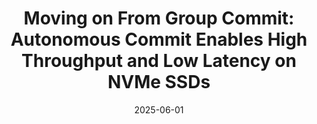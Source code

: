 ---
title:          "Moving on From Group Commit: Autonomous Commit Enables High Throughput and Low Latency on NVMe SSDs"
date:           2025-06-01
selected:       true
pub:            "International Conference on Management of Data (SIGMOD)"
pub_date:       "2025"
cover:          /assets/images/covers/latency.png
authors:
- Lam-Duy Nguyen
- Adnan Alhomssi
- Tobias Ziegler
- Viktor Leis
links:
  Paper: /assets/pdf/latency.pdf
  Code: https://github.com/leanstore/leanstore/tree/latency
---